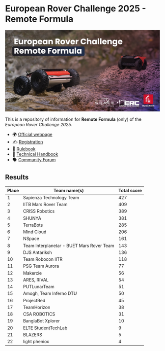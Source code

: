 # European Rover Challenge 2025 - Remote Formula

![Banner](assets/banner_empty.jpg)

This is a repository of information for **Remote Formula** (only) of the *European Rover Challenge 2025*.

- 🌍 [Official webpage](https://roverchallenge.eu)
- ✍️ [Registration](https://forms.gle/CShR9kNiHTriTsrs6)
- 📜 [Rulebook](RULES.md)
- 📖 [Technical Handbook](TECHNICAL_HANDBOOK.md)
- 🗣️ [Community Forum](https://erc2025.husarion.com)

## Results

| Place | Team name(s)                              | Total score |
| ----- | ----------------------------------------- | ----------- |
| 1     | Sapienza Technology Team                  | 427         |
| 2     | IITB Mars Rover Team                      | 409         |
| 3     | CRISS Robotics                            | 389         |
| 4     | SHUNYA                                    | 381         |
| 5     | TerraBots                                 | 285         |
| 6     | Mind Cloud                                | 206         |
| 7     | NSpace                                    | 161         |
| 8     | Team Interplanetar - BUET Mars Rover Team | 143         |
| 9     | DJS Antariksh                             | 136         |
| 10    | Team Robocon IITR                         | 118         |
| 11    | PSG Team Aurora                           | 77          |
| 12    | Makercie                                  | 56          |
| 13    | ARES, RIVAL                               | 54          |
| 14    | PUTLunarTeam                              | 51          |
| 15    | Amogh, Team Inferno DTU                   | 50          |
| 16    | ProjectRed                                | 45          |
| 17    | TeamHorizon                               | 38          |
| 18    | CSA ROBOTICS                              | 31          |
| 19    | BanglaBot Xplorer                         | 10          |
| 20    | ELTE StudentTechLab                       | 9           |
| 21    | BLAZERS                                   | 5           |
| 22    | light pheniox                             | 4           |
